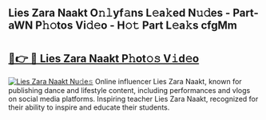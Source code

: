 ## Lies Zara Naakt O𝚗𝚕yf𝚊ns L𝚎a𝚔ed N𝚞𝚍es - Part-aWN P𝚑𝚘tos Vi𝚍𝚎o - H𝚘𝚝 Part L𝚎a𝚔s cfgMm

# <h2><a href="http://kfa1z2.oniu.top/?m=Lies+Zara+Naakt">🔗👉 🔴 Lies Zara Naakt P𝚑ot𝚘𝚜 V𝚒d𝚎o</a></h2>

[![Lies Zara Naakt Nu𝚍e𝚜](https://i.imgur.com/0qMVB7G.gif)](http://kfa1z2.oniu.top/?m=Lies+Zara+Naakt)
Online influencer Lies Zara Naakt, known for publishing dance and lifestyle content, including performances and vlogs on social media platforms. Inspiring teacher Lies Zara Naakt, recognized for their ability to inspire and educate their students.  
